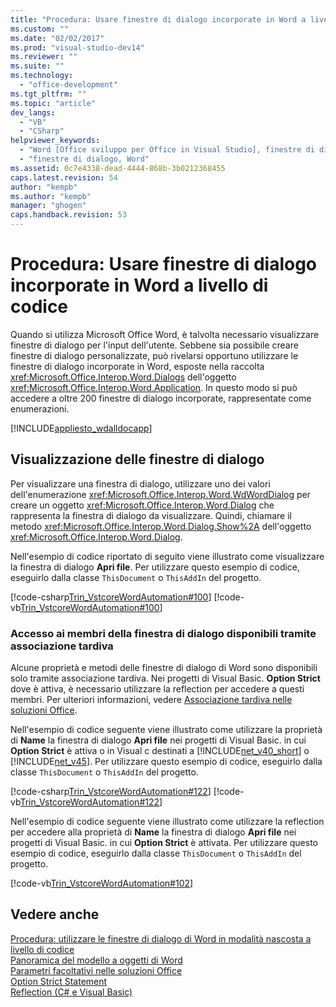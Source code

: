 ```yaml
---
title: "Procedura: Usare finestre di dialogo incorporate in Word a livello di codice | Microsoft Docs"
ms.custom: ""
ms.date: "02/02/2017"
ms.prod: "visual-studio-dev14"
ms.reviewer: ""
ms.suite: ""
ms.technology: 
  - "office-development"
ms.tgt_pltfrm: ""
ms.topic: "article"
dev_langs: 
  - "VB"
  - "CSharp"
helpviewer_keywords: 
  - "Word [Office sviluppo per Office in Visual Studio], finestre di dialogo"
  - "finestre di dialogo, Word"
ms.assetid: 0c7e4338-dead-4444-868b-3b0212368455
caps.latest.revision: 54
author: "kempb"
ms.author: "kempb"
manager: "ghogen"
caps.handback.revision: 53
---
```

# Procedura: Usare finestre di dialogo incorporate in Word a livello di codice
  Quando si utilizza Microsoft Office Word, è talvolta necessario visualizzare finestre di dialogo per l'input dell'utente.  Sebbene sia possibile creare finestre di dialogo personalizzate, può rivelarsi opportuno utilizzare le finestre di dialogo incorporate in Word, esposte nella raccolta <xref:Microsoft.Office.Interop.Word.Dialogs> dell'oggetto <xref:Microsoft.Office.Interop.Word.Application>.  In questo modo si può accedere a oltre 200 finestre di dialogo incorporate, rappresentate come enumerazioni.  
  
 [!INCLUDE[appliesto_wdalldocapp](../vsto/includes/appliesto-wdalldocapp-md.md)]  
  
## Visualizzazione delle finestre di dialogo  
 Per visualizzare una finestra di dialogo, utilizzare uno dei valori dell'enumerazione <xref:Microsoft.Office.Interop.Word.WdWordDialog> per creare un oggetto <xref:Microsoft.Office.Interop.Word.Dialog> che rappresenta la finestra di dialogo da visualizzare.  Quindi, chiamare il metodo <xref:Microsoft.Office.Interop.Word.Dialog.Show%2A> dell'oggetto <xref:Microsoft.Office.Interop.Word.Dialog>.  
  
 Nell'esempio di codice riportato di seguito viene illustrato come visualizzare la finestra di dialogo **Apri file**.  Per utilizzare questo esempio di codice, eseguirlo dalla classe `ThisDocument` o `ThisAddIn` del progetto.  
  
 [!code-csharp[Trin_VstcoreWordAutomation#100](../snippets/csharp/VS_Snippets_OfficeSP/Trin_VstcoreWordAutomation/CS/ThisDocument.cs#100)]
 [!code-vb[Trin_VstcoreWordAutomation#100](../snippets/visualbasic/VS_Snippets_OfficeSP/Trin_VstcoreWordAutomation/VB/ThisDocument.vb#100)]  
  
### Accesso ai membri della finestra di dialogo disponibili tramite associazione tardiva  
 Alcune proprietà e metodi delle finestre di dialogo di Word sono disponibili solo tramite associazione tardiva.  Nei progetti di Visual Basic. **Option Strict** dove è attiva, è necessario utilizzare la reflection per accedere a questi membri.  Per ulteriori informazioni, vedere [Associazione tardiva nelle soluzioni Office](../vsto/late-binding-in-office-solutions.md).  
  
 Nell'esempio di codice seguente viene illustrato come utilizzare la proprietà di **Name** la finestra di dialogo **Apri file** nei progetti di Visual Basic. in cui **Option Strict** è attiva o in Visual c destinati a [!INCLUDE[net_v40_short](../sharepoint/includes/net-v40-short-md.md)] o [!INCLUDE[net_v45](../vsto/includes/net-v45-md.md)].  Per utilizzare questo esempio di codice, eseguirlo dalla classe `ThisDocument` o `ThisAddIn` del progetto.  
  
 [!code-csharp[Trin_VstcoreWordAutomation#122](../snippets/csharp/VS_Snippets_OfficeSP/Trin_VstcoreWordAutomation/CS/ThisDocument.cs#122)]
 [!code-vb[Trin_VstcoreWordAutomation#122](../snippets/visualbasic/VS_Snippets_OfficeSP/Trin_VstcoreWordAutomation/VB/ThisDocument.vb#122)]  
  
 Nell'esempio di codice seguente viene illustrato come utilizzare la reflection per accedere alla proprietà di **Name** la finestra di dialogo **Apri file** nei progetti di Visual Basic. in cui **Option Strict** è attivata.  Per utilizzare questo esempio di codice, eseguirlo dalla classe `ThisDocument` o `ThisAddIn` del progetto.  
  
 [!code-vb[Trin_VstcoreWordAutomation#102](../snippets/visualbasic/VS_Snippets_OfficeSP/Trin_VstcoreWordAutomation/VB/ThisDocument.vb#102)]  
  
## Vedere anche  
 [Procedura: utilizzare le finestre di dialogo di Word in modalità nascosta a livello di codice](../vsto/how-to-programmatically-use-word-dialog-boxes-in-hidden-mode.md)   
 [Panoramica del modello a oggetti di Word](../vsto/word-object-model-overview.md)   
 [Parametri facoltativi nelle soluzioni Office](../vsto/optional-parameters-in-office-solutions.md)   
 [Option Strict Statement](/dotnet/visual-basic/language-reference/statements/option-strict-statement)   
 [Reflection &#40;C&#35; e Visual Basic&#41;](http://msdn.microsoft.com/library/5d1d1bcf-08de-4d0b-97a8-912d17c00f26)  
  
  